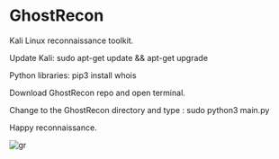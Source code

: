 # GhostRecon
Kali Linux reconnaissance toolkit.

Update Kali: sudo apt-get update && apt-get upgrade

Python libraries: pip3 install whois

Download GhostRecon repo and open terminal. 

Change to the GhostRecon directory and type : sudo python3 main.py

Happy reconnaissance. 

![gr](https://user-images.githubusercontent.com/10816773/53376627-e399f800-3956-11e9-8aa4-a3cb28d0ad82.png)
